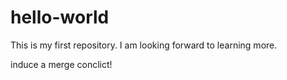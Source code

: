 # hello-world
This is my first repository.
I am looking forward to learning more.

induce a merge conclict!
